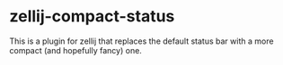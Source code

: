 # zellij-compact-status
This is a plugin for zellij that replaces the default status bar with a more compact (and hopefully fancy) one.
